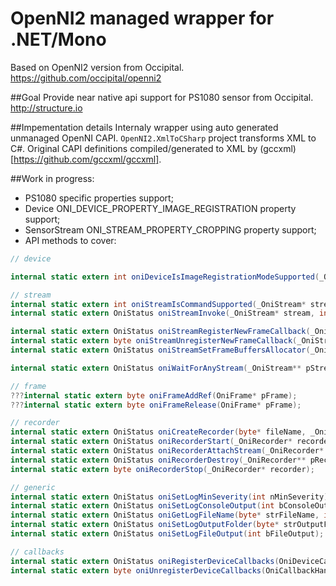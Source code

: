 OpenNI2 managed wrapper for .NET/Mono
================================

Based on OpenNI2 version from Occipital. 
https://github.com/occipital/openni2


##Goal
Provide near native api support for PS1080 sensor from Occipital.
http://structure.io


##Impementation details
Internaly wrapper using auto generated unmanaged OpenNI CAPI. 
```OpenNI2.XmlToCSharp``` project transforms XML to C#. 
Original CAPI definitions compiled/generated to XML by (gccxml)[https://github.com/gccxml/gccxml].


##Work in progress:
- PS1080 specific properties support;
- Device ONI_DEVICE_PROPERTY_IMAGE_REGISTRATION property support;
- SensorStream ONI_STREAM_PROPERTY_CROPPING property support;
- API methods to cover:
```csharp
// device

internal static extern int oniDeviceIsImageRegistrationModeSupported(_OniDevice* device, OniImageRegistrationMode mode);

// stream
internal static extern int oniStreamIsCommandSupported(_OniStream* stream, int commandId);
internal static extern OniStatus oniStreamInvoke(_OniStream* stream, int commandId, byte* data, int dataSize);

internal static extern OniStatus oniStreamRegisterNewFrameCallback(_OniStream* stream, OniNewFrameCallback handler, byte* pCookie, OniCallbackHandleImpl** pHandle);
internal static extern byte oniStreamUnregisterNewFrameCallback(_OniStream* stream, OniCallbackHandleImpl* handle);
internal static extern OniStatus oniStreamSetFrameBuffersAllocator(_OniStream* stream, OniFrameAllocBufferCallback alloc, OniFrameFreeBufferCallback free, byte* pCookie);

internal static extern OniStatus oniWaitForAnyStream(_OniStream** pStreams, int numStreams, int* pStreamIndex, int timeout);

// frame
???internal static extern byte oniFrameAddRef(OniFrame* pFrame);
???internal static extern byte oniFrameRelease(OniFrame* pFrame);

// recorder
internal static extern OniStatus oniCreateRecorder(byte* fileName, _OniRecorder** pRecorder);
internal static extern OniStatus oniRecorderStart(_OniRecorder* recorder);
internal static extern OniStatus oniRecorderAttachStream(_OniRecorder* recorder, _OniStream* stream, int allowLossyCompression);
internal static extern OniStatus oniRecorderDestroy(_OniRecorder** pRecorder);
internal static extern byte oniRecorderStop(_OniRecorder* recorder);

// generic
internal static extern OniStatus oniSetLogMinSeverity(int nMinSeverity);
internal static extern OniStatus oniSetLogConsoleOutput(int bConsoleOutput);
internal static extern OniStatus oniGetLogFileName(byte* strFileName, int nBufferSize);
internal static extern OniStatus oniSetLogOutputFolder(byte* strOutputFolder);
internal static extern OniStatus oniSetLogFileOutput(int bFileOutput);

// callbacks
internal static extern OniStatus oniRegisterDeviceCallbacks(OniDeviceCallbacks pCallbacks, byte* pCookie, OniCallbackHandleImpl** pHandle);
internal static extern byte oniUnregisterDeviceCallbacks(OniCallbackHandleImpl* handle);
```